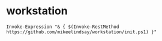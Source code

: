 # workstation

`Invoke-Expression "& { $(Invoke-RestMethod https://github.com/mikeelindsay/workstation/init.ps1) }"`